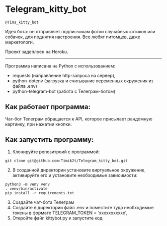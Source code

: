 # Telegram_kitty_bot

```
@Tims_kitty_bot
```
Идея бота: он отправляет подписчикам фотки случайных котиков или собачек, для поднятия настроения. Все любят питомцев, даже маркетологи. 

Проект задеплоен на Heroku.
___________________________________________________
Программа написана на Python с использованием:
- requests (направление http-запроса на сервер),
- python-dotenv (загрузка и считывание переменных окружения из файла .env)
- python-telegram-bot (работа с Телеграм-ботом)

## Как работает программа:
Чат-бот Телеграм обращается к API, которое присылает рандомную картинку, при нажатии кнопки.

## Как запустить программу:

1) Клонируйте репозитроий с программой:
```
git clone git@github.com:Timik2t/Telegram_kitty_bot.git
```
2) В созданной директории установите виртуальное окружение, активируйте его и установите необходимые зависимости:
```
python3 -m venv venv
. venv/bin/activate
pip install -r requirements.txt
```
3) Создайте чат-бота Телеграм
4) Создайте в директории файл .env и поместите туда необходимые токены в формате TELEGRAM_TOKEN = 'ххххххххххх',
5) Откройте файл kittybot.py и запустите код


